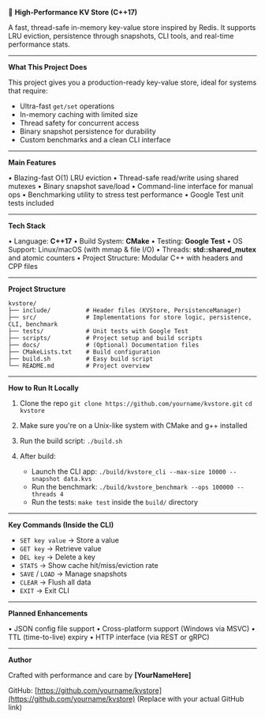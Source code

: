 🧠 **High-Performance KV Store (C++17)**

A fast, thread-safe in-memory key-value store inspired by Redis. It supports LRU eviction, persistence through snapshots, CLI tools, and real-time performance stats.

---

**What This Project Does**

This project gives you a production-ready key-value store, ideal for systems that require:

* Ultra-fast `get/set` operations
* In-memory caching with limited size
* Thread safety for concurrent access
* Binary snapshot persistence for durability
* Custom benchmarks and a clean CLI interface

---

**Main Features**

• Blazing-fast O(1) LRU eviction
• Thread-safe read/write using shared mutexes
• Binary snapshot save/load
• Command-line interface for manual ops
• Benchmarking utility to stress test performance
• Google Test unit tests included

---

**Tech Stack**

• Language: **C++17**
• Build System: **CMake**
• Testing: **Google Test**
• OS Support: Linux/macOS (with mmap & file I/O)
• Threads: **std::shared\_mutex** and atomic counters
• Project Structure: Modular C++ with headers and CPP files

---

**Project Structure**

```
kvstore/
├── include/          # Header files (KVStore, PersistenceManager)
├── src/              # Implementations for store logic, persistence, CLI, benchmark
├── tests/            # Unit tests with Google Test
├── scripts/          # Project setup and build scripts
├── docs/             # (Optional) Documentation files
├── CMakeLists.txt    # Build configuration
├── build.sh          # Easy build script
└── README.md         # Project overview
```

---

**How to Run It Locally**

1. Clone the repo
   `git clone https://github.com/yourname/kvstore.git`
   `cd kvstore`

2. Make sure you're on a Unix-like system with CMake and g++ installed

3. Run the build script:
   `./build.sh`

4. After build:

   * Launch the CLI app:
     `./build/kvstore_cli --max-size 10000 --snapshot data.kvs`
   * Run the benchmark:
     `./build/kvstore_benchmark --ops 100000 --threads 4`
   * Run the tests:
     `make test` inside the `build/` directory

---

**Key Commands (Inside the CLI)**

* `SET key value` → Store a value
* `GET key` → Retrieve value
* `DEL key` → Delete a key
* `STATS` → Show cache hit/miss/eviction rate
* `SAVE` / `LOAD` → Manage snapshots
* `CLEAR` → Flush all data
* `EXIT` → Exit CLI

---

**Planned Enhancements**

• JSON config file support
• Cross-platform support (Windows via MSVC)
• TTL (time-to-live) expiry
• HTTP interface (via REST or gRPC)

---

**Author**

Crafted with performance and care by **\[YourNameHere]**

GitHub: [https://github.com/yourname/kvstore](https://github.com/yourname/kvstore)
(Replace with your actual GitHub link)
